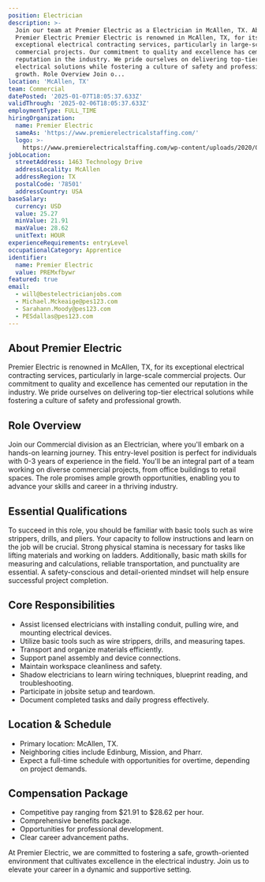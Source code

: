 ```yaml
---
position: Electrician
description: >-
  Join our team at Premier Electric as a Electrician in McAllen, TX. About
  Premier Electric Premier Electric is renowned in McAllen, TX, for its
  exceptional electrical contracting services, particularly in large-scale
  commercial projects. Our commitment to quality and excellence has cemented our
  reputation in the industry. We pride ourselves on delivering top-tier
  electrical solutions while fostering a culture of safety and professional
  growth. Role Overview Join o...
location: 'McAllen, TX'
team: Commercial
datePosted: '2025-01-07T18:05:37.633Z'
validThrough: '2025-02-06T18:05:37.633Z'
employmentType: FULL_TIME
hiringOrganization:
  name: Premier Electric
  sameAs: 'https://www.premierelectricalstaffing.com/'
  logo: >-
    https://www.premierelectricalstaffing.com/wp-content/uploads/2020/05/Premier-Electrical-Staffing-logo.png
jobLocation:
  streetAddress: 1463 Technology Drive
  addressLocality: McAllen
  addressRegion: TX
  postalCode: '78501'
  addressCountry: USA
baseSalary:
  currency: USD
  value: 25.27
  minValue: 21.91
  maxValue: 28.62
  unitText: HOUR
experienceRequirements: entryLevel
occupationalCategory: Apprentice
identifier:
  name: Premier Electric
  value: PREMxfbywr
featured: true
email:
  - will@bestelectricianjobs.com
  - Michael.Mckeaige@pes123.com
  - Sarahann.Moody@pes123.com
  - PESdallas@pes123.com
---
```




## About Premier Electric
Premier Electric is renowned in McAllen, TX, for its exceptional electrical contracting services, particularly in large-scale commercial projects. Our commitment to quality and excellence has cemented our reputation in the industry. We pride ourselves on delivering top-tier electrical solutions while fostering a culture of safety and professional growth.

## Role Overview
Join our Commercial division as an Electrician, where you'll embark on a hands-on learning journey. This entry-level position is perfect for individuals with 0-3 years of experience in the field. You'll be an integral part of a team working on diverse commercial projects, from office buildings to retail spaces. The role promises ample growth opportunities, enabling you to advance your skills and career in a thriving industry.

## Essential Qualifications
To succeed in this role, you should be familiar with basic tools such as wire strippers, drills, and pliers. Your capacity to follow instructions and learn on the job will be crucial. Strong physical stamina is necessary for tasks like lifting materials and working on ladders. Additionally, basic math skills for measuring and calculations, reliable transportation, and punctuality are essential. A safety-conscious and detail-oriented mindset will help ensure successful project completion.

## Core Responsibilities
- Assist licensed electricians with installing conduit, pulling wire, and mounting electrical devices.
- Utilize basic tools such as wire strippers, drills, and measuring tapes.
- Transport and organize materials efficiently.
- Support panel assembly and device connections.
- Maintain workspace cleanliness and safety.
- Shadow electricians to learn wiring techniques, blueprint reading, and troubleshooting.
- Participate in jobsite setup and teardown.
- Document completed tasks and daily progress effectively.

## Location & Schedule
- Primary location: McAllen, TX.
- Neighboring cities include Edinburg, Mission, and Pharr.
- Expect a full-time schedule with opportunities for overtime, depending on project demands.

## Compensation Package
- Competitive pay ranging from $21.91 to $28.62 per hour.
- Comprehensive benefits package.
- Opportunities for professional development.
- Clear career advancement paths.

At Premier Electric, we are committed to fostering a safe, growth-oriented environment that cultivates excellence in the electrical industry. Join us to elevate your career in a dynamic and supportive setting.